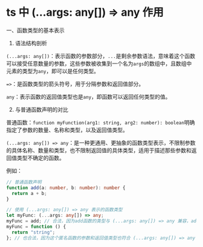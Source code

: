 # ts 中 (...args: any[]) => any 作用

一、函数类型的基本表示

1. 语法结构剖析

`(...args: any[])`：表示函数的参数部分，`...`是剩余参数语法，意味着这个函数可以接受任意数量的参数，这些参数被收集到一个名为`args`的数组中，且数组中元素的类型为`any`，即可以是任何类型。

`=>`：是函数类型的箭头符号，用于分隔参数和返回值部分。

`any`：表示函数的返回值类型也是`any`，即函数可以返回任何类型的值。

2. 与普通函数声明的对比

普通函数：`function myFunction(arg1: string, arg2: number): boolean`明确指定了参数的数量、名称和类型，以及返回值类型。

`(...args: any[]) => any`：是一种更通用、更抽象的函数类型表示，不限制参数的具体名称、数量和类型，也不限制返回值的具体类型，适用于描述那些参数和返回值类型不确定的函数。

例如：

```typescript
// 普通函数声明
function add(a: number, b: number): number {
  return a + b;
}

// 使用 (...args: any[]) => any 表示的函数类型
let myFunc: (...args: any[]) => any;
myFunc = add; // 合法，因为add函数的类型与 (...args: any[]) => any 兼容，add的参数和返回值类型都符合要求
myFunc = function () {
  return "string";
}; // 也合法，因为这个匿名函数的参数和返回值类型也符合 (...args: any[]) => any 的要求
```
